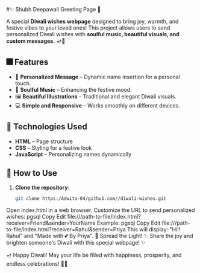 #✨ Shubh Deepawali Greeting Page 🎇

A special **Diwali wishes webpage** designed to bring joy, warmth, and festive vibes to your loved ones! This project allows users to send personalized Diwali wishes with **soulful music, beautiful visuals, and custom messages.** 🪔💖  

## 🎆 Features  
- 🎊 **Personalized Message** – Dynamic name insertion for a personal touch.  
- 🎵 **Soulful Music** – Enhancing the festive mood.  
- 🖼️ **Beautiful Illustrations** – Traditional and elegant Diwali visuals.  
- 💻 **Simple and Responsive** – Works smoothly on different devices.  

## 🔧 Technologies Used  
- **HTML** – Page structure  
- **CSS** – Styling for a festive look  
- **JavaScript** – Personalizing names dynamically  

## 🚀 How to Use  
1. **Clone the repository**:  
   ```sh
   git clone https:/Adwita-04/github.com//diwali-wishes.git
Open index.html in a web browser.
Customize the URL to send personalized wishes:
pgsql
Copy
Edit
file:///path-to-file/index.html?receiver=Friend&sender=YourName
Example:
pgsql
Copy
Edit
file:///path-to-file/index.html?receiver=Rahul&sender=Priya
This will display:
"Hi!! Rahul" and "Made with 💕 By Priya".
🎁 Spread the Light!
✨ Share the joy and brighten someone's Diwali with this special webpage! ✨

🪔 Happy Diwali! May your life be filled with happiness, prosperity, and endless celebrations! 🎇🎆
